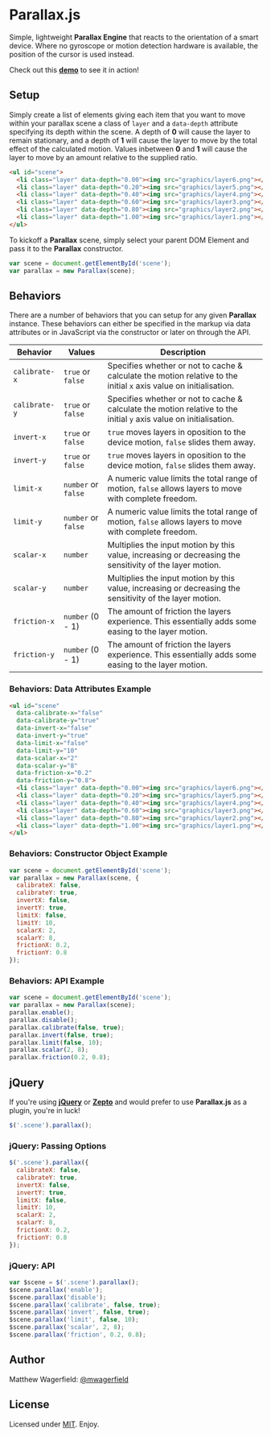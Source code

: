 # Parallax.js

Simple, lightweight **Parallax Engine** that reacts to the orientation of a
smart device. Where no gyroscope or motion detection hardware is available, the
position of the cursor is used instead.

Check out this **[demo][demo]** to see it in action!

## Setup

Simply create a list of elements giving each item that you want to move within
your parallax scene a class of `layer` and a `data-depth` attribute specifying
its depth within the scene. A depth of **0** will cause the layer to remain
stationary, and a depth of **1** will cause the layer to move by the total
effect of the calculated motion. Values inbetween **0** and **1** will cause the
layer to move by an amount relative to the supplied ratio.

```html
<ul id="scene">
  <li class="layer" data-depth="0.00"><img src="graphics/layer6.png"></li>
  <li class="layer" data-depth="0.20"><img src="graphics/layer5.png"></li>
  <li class="layer" data-depth="0.40"><img src="graphics/layer4.png"></li>
  <li class="layer" data-depth="0.60"><img src="graphics/layer3.png"></li>
  <li class="layer" data-depth="0.80"><img src="graphics/layer2.png"></li>
  <li class="layer" data-depth="1.00"><img src="graphics/layer1.png"></li>
</ul>
```

To kickoff a **Parallax** scene, simply select your parent DOM Element and pass
it to the **Parallax** constructor.

```javascript
var scene = document.getElementById('scene');
var parallax = new Parallax(scene);
```

## Behaviors

There are a number of behaviors that you can setup for any given **Parallax**
instance. These behaviors can either be specified in the markup via data
attributes or in JavaScript via the constructor or later on through the API.

| Behavior      | Values              | Description                                                                                                        |
| ------------- | ------------------- | ------------------------------------------------------------------------------------------------------------------ |
| `calibrate-x` | `true` or `false`   | Specifies whether or not to cache & calculate the motion relative to the initial `x` axis value on initialisation. |
| `calibrate-y` | `true` or `false`   | Specifies whether or not to cache & calculate the motion relative to the initial `y` axis value on initialisation. |
| `invert-x`    | `true` or `false`   | `true` moves layers in oposition to the device motion, `false` slides them away.                                   |
| `invert-y`    | `true` or `false`   | `true` moves layers in oposition to the device motion, `false` slides them away.                                   |
| `limit-x`     | `number` or `false` | A numeric value limits the total range of motion, `false` allows layers to move with complete freedom.             |
| `limit-y`     | `number` or `false` | A numeric value limits the total range of motion, `false` allows layers to move with complete freedom.             |
| `scalar-x`    | `number`            | Multiplies the input motion by this value, increasing or decreasing the sensitivity of the layer motion.           |
| `scalar-y`    | `number`            | Multiplies the input motion by this value, increasing or decreasing the sensitivity of the layer motion.           |
| `friction-x`  | `number` (0 - 1)    | The amount of friction the layers experience. This essentially adds some easing to the layer motion.               |
| `friction-y`  | `number` (0 - 1)    | The amount of friction the layers experience. This essentially adds some easing to the layer motion.               |

### Behaviors: Data Attributes Example

```html
<ul id="scene"
  data-calibrate-x="false"
  data-calibrate-y="true"
  data-invert-x="false"
  data-invert-y="true"
  data-limit-x="false"
  data-limit-y="10"
  data-scalar-x="2"
  data-scalar-y="8"
  data-friction-x="0.2"
  data-friction-y="0.8">
  <li class="layer" data-depth="0.00"><img src="graphics/layer6.png"></li>
  <li class="layer" data-depth="0.20"><img src="graphics/layer5.png"></li>
  <li class="layer" data-depth="0.40"><img src="graphics/layer4.png"></li>
  <li class="layer" data-depth="0.60"><img src="graphics/layer3.png"></li>
  <li class="layer" data-depth="0.80"><img src="graphics/layer2.png"></li>
  <li class="layer" data-depth="1.00"><img src="graphics/layer1.png"></li>
</ul>
```

### Behaviors: Constructor Object Example

```javascript
var scene = document.getElementById('scene');
var parallax = new Parallax(scene, {
  calibrateX: false,
  calibrateY: true,
  invertX: false,
  invertY: true,
  limitX: false,
  limitY: 10,
  scalarX: 2,
  scalarY: 8,
  frictionX: 0.2,
  frictionY: 0.8
});
```

### Behaviors: API Example

```javascript
var scene = document.getElementById('scene');
var parallax = new Parallax(scene);
parallax.enable();
parallax.disable();
parallax.calibrate(false, true);
parallax.invert(false, true);
parallax.limit(false, 10);
parallax.scalar(2, 8);
parallax.friction(0.2, 0.8);
```

## jQuery

If you're using **[jQuery][jquery]** or **[Zepto][zepto]** and would prefer to
use **Parallax.js** as a plugin, you're in luck!

```javascript
$('.scene').parallax();
```

### jQuery: Passing Options

```javascript
$('.scene').parallax({
  calibrateX: false,
  calibrateY: true,
  invertX: false,
  invertY: true,
  limitX: false,
  limitY: 10,
  scalarX: 2,
  scalarY: 8,
  frictionX: 0.2,
  frictionY: 0.8
});
```
### jQuery: API

```javascript
var $scene = $('.scene').parallax();
$scene.parallax('enable');
$scene.parallax('disable');
$scene.parallax('calibrate', false, true);
$scene.parallax('invert', false, true);
$scene.parallax('limit', false, 10);
$scene.parallax('scalar', 2, 8);
$scene.parallax('friction', 0.2, 0.8);
```

## Author

Matthew Wagerfield: [@mwagerfield][twitter]

## License

Licensed under [MIT][mit]. Enjoy.

[demo]: http://wagerfield.github.com/parallax/
[twitter]: http://twitter.com/mwagerfield
[mit]: http://www.opensource.org/licenses/mit-license.php
[jquery]: http://jquery.com/
[zepto]: http://zeptojs.com/
